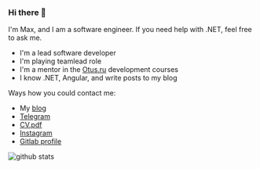 ### Hi there 👋

I'm Max, and I am a software engineer. If you need help with .NET, feel free to ask me.

- I'm a lead software developer
- I'm playing teamlead role
- I'm a mentor in the [Otus.ru](https://otus.ru/) development courses
- I know .NET, Angular, and write posts to my blog

Ways how you could contact me:

- My [blog](https://maximgorbatyuk.github.io/blog/)
- [Telegram](https://t.me/maximgorbatyuk)
- [CV.pdf](https://maximgorbatyuk.github.io/pdf/Maxim_gorbatyuk_CV.pdf)
- [Instagram](https://www.instagram.com/maxim.gorbatyuk/)
- [Gitlab profile](https://gitlab.com/maximgorbatyuk)

![github stats](https://github-readme-stats.vercel.app/api?username=maximgorbatyuk&show_icons=true)
